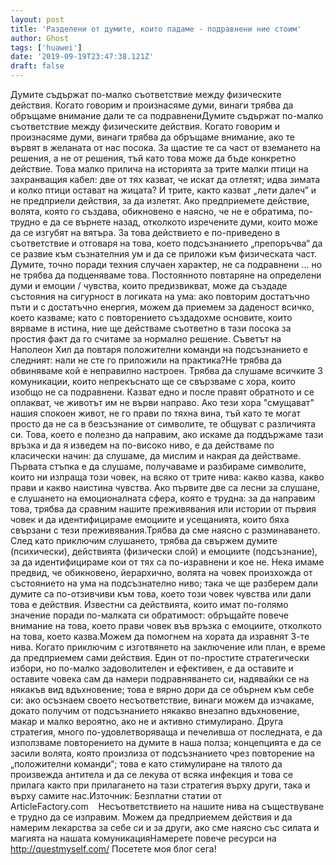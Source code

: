 ```yaml
---
layout: post
title: 'Разделени от думите, които падаме - подравнени ние стоим'
author: Ghost
tags: ['huawei']
date: '2019-09-19T23:47:38.121Z'
draft: false
---
```


Думите съдържат по-малко съответствие между физическите действия. Когато говорим и произнасяме думи, винаги трябва да обръщаме внимание дали те са подравнениДумите съдържат по-малко съответствие между физическите действия. Когато говорим и произнасяме думи, винаги трябва да обръщаме внимание, ако те вървят в желаната от нас посока. За щастие те са част от вземането на решения, а не от решения, тъй като това може да бъде конкретно действие. Това малко прилича на историята за трите малки птици на захранващия кабел: две от тях казват, че искат да отлетят; идва зимата и колко птици остават на жицата? И трите, както казват „лети далеч” и не предприели действия, за да излетят. Ако предприемете действие, волята, която го създава, обикновено е наясно, че не е обратима, по-трудно е да се върнете назад, отколкото изречените думи, които може да се изгубят на вятъра. За това действието е по-приведено в съответствие и отговаря на това, което подсъзнанието „препоръчва“ да се развие към съзнателния ум и да се приложи към физическата част. Думите, точно поради техния случаен характер, не са подравнени ... но не трябва да подценяваме това. Постоянното повтаряне на определени думи и емоции / чувства, които предизвикват, може да създаде състояния на сигурност в логиката на ума: ако повторим достатъчно пъти и с достатъчно енергия, можем да приемем за даденост всичко, което казваме; като с повторението създадохме основите, които вярваме в истина, ние ще действаме съответно в тази посока за простия факт да го считаме за нормално решение. Съветът на Наполеон Хил да повтаря положителни команди на подсъзнанието е следният: нали не сте го приложили на практика?Не трябва да обвиняваме кой е неправилно настроен. Трябва да слушаме всичките 3 комуникации, които непрекъснато ще се свързваме с хора, които изобщо не са подравнени. Казват едно и после правят обратното и се оплакват, че животът им не върви направо. Ако тези хора "смущават" нашия спокоен живот, не го прави по тяхна вина, тъй като те могат просто да не са в безсъзнание от символите, те общуват с различията си. Това, което е полезно да направим, ако искаме да поддържаме тази връзка и да я изведем на по-високо ниво, е да действаме по класически начин: да слушаме, да мислим и накрая да действаме. Първата стъпка е да слушаме, получаваме и разбираме символите, които ни изпраща този човек, на всяко от трите нива: какво казва, какво прави и какво наистина чувства. Ако първите две са лесни за слушане, е слушането на емоционалната сфера, която е трудна: за да направим това, трябва да сравним нашите преживявания или истории от първия човек и да идентифицираме емоциите и усещанията, които бяха свързани с тези преживявания.Трябва да сме наясно с разминаването. След като приключим слушането, трябва да свържем думите (психически), действията (физически слой) и емоциите (подсъзнание), за да идентифицираме кои от тях са по-изравнени и кое не. Нека имаме предвид, че обикновено, йерархично, волята на човек произхожда от състоянието на ума на подсъзнателно ниво; така че ще разберем дали думите са по-отзивчиви към това, което този човек чувства или дали това е действия. Известни са действията, които имат по-голямо значение поради по-малката си обратимост: обръщайте повече внимание на това, което прави човек във връзка с емоциите, отколкото на това, което казва.Можем да помогнем на хората да изравнят 3-те нива. Когато приключим с изготвянето на заключение или план, е време да предприемем сами действия. Един от по-простите стратегически избори, но по-малко задоволителен и ефективен, е да оставите и оставите човека сам да намери подравняването си, надявайки се на някакъв вид вдъхновение; това е вярно дори да се обърнем към себе си: ако осъзнаем своето несъответствие, винаги можем да изчакаме, докато получим от подсъзнанието някакво внезапно вдъхновение, макар и малко вероятно, ако не и активно стимулирано. Друга стратегия, много по-удовлетворяваща и печеливша от последната, е да използваме повторението на думите в наша полза; концепцията е да се засили волята, която произлиза от подсъзнанието чрез повторение на „положителни команди“; това е като стимулиране на тялото да произвежда антитела и да се лекува от всяка инфекция и това се прилага както при прилагането на тази стратегия върху други, така и върху самите нас.Източник: Безплатни статии от ArticleFactory.com    Несъответствието на нашите нива на съществуване е трудно да се изправим. Можем да предприемем действия и да намерим лекарства за себе си и за други, ако сме наясно със силата и магията на нашата комуникацияНамерете повече ресурси на http://questmyself.com/ Посетете моя блог сега!
